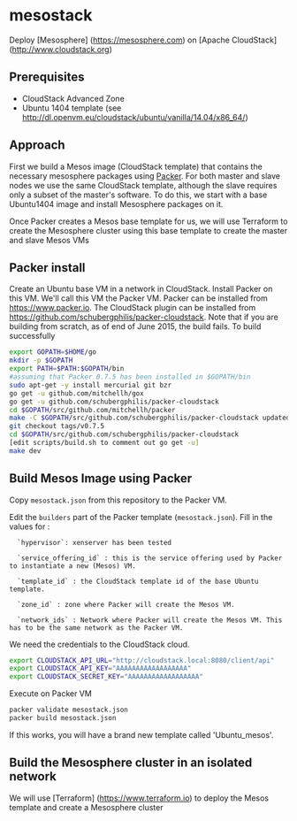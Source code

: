 # mesostack
Deploy [Mesosphere] (https://mesosphere.com)  on [Apache CloudStack] (http://www.cloudstack.org)

## Prerequisites
- CloudStack Advanced Zone
- Ubuntu 1404 template (see http://dl.openvm.eu/cloudstack/ubuntu/vanilla/14.04/x86_64/)

## Approach
First we build a Mesos image (CloudStack template) that contains the necessary mesosphere packages using [Packer](https://www.packer.io). For both master and slave nodes we use the same CloudStack template, although the slave requires only a subset of the master's software. To do this, we start with a base Ubuntu1404 image and install Mesosphere packages on it.

Once Packer creates a Mesos base template for us, we will use Terraform to create the Mesosphere cluster using  this base template to create the master and slave Mesos VMs

## Packer install
Create an Ubuntu base VM in a network in CloudStack. Install Packer on this VM. We'll call this VM the Packer VM.
Packer can be installed from https://www.packer.io. The CloudStack plugin can be installed from https://github.com/schubergphilis/packer-cloudstack.  Note that if you are building from scratch, as of end of June 2015, the build fails. To build successfully
```bash
export GOPATH=$HOME/go
mkdir -p $GOPATH
export PATH=$PATH:$GOPATH/bin
#assuming that Packer 0.7.5 has been installed in $GOPATH/bin
sudo apt-get -y install mercurial git bzr 
go get -u github.com/mitchellh/gox
go get -u github.com/schubergphilis/packer-cloudstack
cd $GOPATH/src/github.com/mitchellh/packer
make -C $GOPATH/src/github.com/schubergphilis/packer-cloudstack updatedeps dev
git checkout tags/v0.7.5
cd $GOPATH/src/github.com/schubergphilis/packer-cloudstack
[edit scripts/build.sh to comment out go get -u]
make dev
```

## Build Mesos Image using Packer
Copy `mesostack.json` from this repository to the Packer VM.


Edit the `builders` part of the Packer template (`mesostack.json`). Fill in the values for :


      `hypervisor`: xenserver has been tested

      `service_offering_id` : this is the service offering used by Packer to instantiate a new (Mesos) VM.

      `template_id` : the CloudStack template id of the base Ubuntu template.

      `zone_id` : zone where Packer will create the Mesos VM.

      `network_ids` : Network where Packer will create the Mesos VM. This has to be the same network as the Packer VM.


We need the credentials to the CloudStack cloud.
```bash
export CLOUDSTACK_API_URL="http://cloudstack.local:8080/client/api"
export CLOUDSTACK_API_KEY="AAAAAAAAAAAAAAAAAA"
export CLOUDSTACK_SECRET_KEY="AAAAAAAAAAAAAAAAAA"
```
Execute on Packer VM
```bash
packer validate mesostack.json
packer build mesostack.json
```

If this works, you will have a brand new template called 'Ubuntu_mesos'.

## Build the Mesosphere cluster in an isolated network
We will use  [Terraform] (https://www.terraform.io) to deploy the Mesos template and create a Mesosphere cluster
